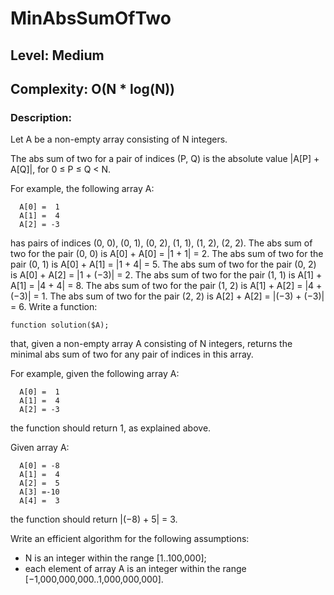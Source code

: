 # MinAbsSumOfTwo
## Level: Medium
## Complexity: O(N * log(N))
### Description:

Let A be a non-empty array consisting of N integers.

The abs sum of two for a pair of indices (P, Q) is the absolute value |A[P] + A[Q]|, for 0 ≤ P ≤ Q < N.

For example, the following array A:

      A[0] =  1
      A[1] =  4
      A[2] = -3
has pairs of indices (0, 0), (0, 1), (0, 2), (1, 1), (1, 2), (2, 2). 
The abs sum of two for the pair (0, 0) is A[0] + A[0] = |1 + 1| = 2. 
The abs sum of two for the pair (0, 1) is A[0] + A[1] = |1 + 4| = 5. 
The abs sum of two for the pair (0, 2) is A[0] + A[2] = |1 + (−3)| = 2. 
The abs sum of two for the pair (1, 1) is A[1] + A[1] = |4 + 4| = 8. 
The abs sum of two for the pair (1, 2) is A[1] + A[2] = |4 + (−3)| = 1. 
The abs sum of two for the pair (2, 2) is A[2] + A[2] = |(−3) + (−3)| = 6. 
Write a function:

    function solution($A);

that, given a non-empty array A consisting of N integers, returns the minimal abs sum of two for any pair of indices in this array.

For example, given the following array A:

      A[0] =  1
      A[1] =  4
      A[2] = -3
the function should return 1, as explained above.

Given array A:

      A[0] = -8
      A[1] =  4
      A[2] =  5
      A[3] =-10
      A[4] =  3
the function should return |(−8) + 5| = 3.

Write an efficient algorithm for the following assumptions:

* N is an integer within the range [1..100,000];
* each element of array A is an integer within the range [−1,000,000,000..1,000,000,000].